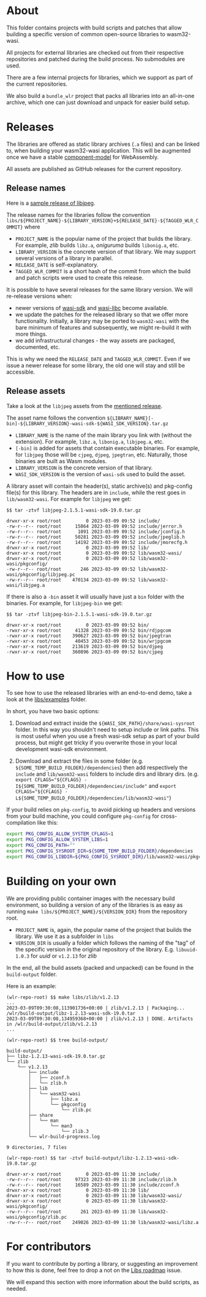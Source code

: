 # About

This folder contains projects with build scripts and patches that allow building a specific version of common open-source libraries to wasm32-wasi.

All projects for external libraries are checked out from their respective repositories and patched during the build process. No submodules are used.

There are a few internal projects for libraries, which we support as part of the current repositories.

We also build a `bundle_wlr` project that packs all libraries into an all-in-one archive, which one can just download and unpack for easier build setup.

# Releases

The libraries are offered as static library archives (`.a` files) and can be linked to, when building your wasm32-wasi application. This will be augmented once we have a stable [component-model](https://github.com/WebAssembly/component-model) for WebAssembly.

All assets are published as GitHub releases for the current repository.

## Release names

Here is a [sample release of libjpeg](https://github.com/vmware-labs/webassembly-language-runtimes/releases/tag/libs%2Flibjpeg%2F2.1.5.1%2B20230310-c46e363).

The release names for the libraries follow the convention `libs/${PROJECT_NAME}-${LIBRARY_VERSION}+${RELEASE_DATE}-${TAGGED_WLR_COMMIT}` where

 - `PROJECT_NAME` is the popular name of the project that builds the library. For example, *zlib* builds `libz.a`, *oniguruma* builds `libonig.a`, etc.
 - `LIBRARY_VERSION` is the concrete version of that library. We may support several versions of a library in parallel.
 - `RELEASE_DATE` is self-explanatory.
 - `TAGGED_WLR_COMMIT` is a short hash of the commit from which the build and patch scripts were used to create this release.

It is possible to have several releases for the same library version. We will re-release versions when:

 - newer versions of [wasi-sdk](https://github.com/WebAssembly/wasi-sdk) and [wasi-libc](https://github.com/WebAssembly/wasi-libc) become available.
 - we update the patches for the released library so that we offer more functionality. Initially, a library may be ported to `wasm32-wasi` with the bare minimum of features and subsequently, we might re-build it with more things.
 - we add infrastructural changes - the way assets are packaged, documented, etc.

This is why we need the `RELEASE_DATE` and `TAGGED_WLR_COMMIT`. Even if we issue a newer release for some library, the old one will stay and still be accessible.

## Release assets

Take a look at the `libjpeg` assets from the [mentioned release](https://github.com/vmware-labs/webassembly-language-runtimes/releases/tag/libs%2Flibjpeg%2F2.1.5.1%2B20230310-c46e363).

The asset name follows the convention `${LIBRARY_NAME}[-bin]-${LIBRARY_VERSION}-wasi-sdk-${WASI_SDK_VERSION}.tar.gz`

 - `LIBRARY_NAME` is the name of the main library you link with (without the extension). For example, `libz.a`, `libonig.a`, `libjpeg.a`, etc.
 - `[-bin]` is added for assets that contain executable binaries. For example, for `libjpeg` those will be `cjpeg`, `djpeg`, `jpegtran`, etc. Naturally, those binaries are built as Wasm modules.
 - `LIBRARY_VERSION` is the concrete version of that library.
 - `WASI_SDK_VERSION` is the version of `wasi-sdk` used to build the asset.

A library asset will contain the header(s), static archive(s) and pkg-config file(s) for this library. The headers are in `include`, while the rest goes in `lib/wasm32-wasi`. For example for `libjpeg` we get:

```shell-session
$$ tar -ztvf libjpeg-2.1.5.1-wasi-sdk-19.0.tar.gz

drwxr-xr-x root/root         0 2023-03-09 09:52 include/
-rw-r--r-- root/root     15864 2023-03-09 09:52 include/jerror.h
-rw-r--r-- root/root      1091 2023-03-09 09:52 include/jconfig.h
-rw-r--r-- root/root     50281 2023-03-09 09:52 include/jpeglib.h
-rw-r--r-- root/root     14192 2023-03-09 09:52 include/jmorecfg.h
drwxr-xr-x root/root         0 2023-03-09 09:52 lib/
drwxr-xr-x root/root         0 2023-03-09 09:52 lib/wasm32-wasi/
drwxr-xr-x root/root         0 2023-03-09 09:52 lib/wasm32-wasi/pkgconfig/
-rw-r--r-- root/root       246 2023-03-09 09:52 lib/wasm32-wasi/pkgconfig/libjpeg.pc
-rw-r--r-- root/root    470134 2023-03-09 09:52 lib/wasm32-wasi/libjpeg.a
```

If there is also a `-bin` asset it will usually have just a `bin` folder with the binaries. For example, for `libjpeg-bin` we get:

```shell-session
$$ tar -ztvf libjpeg-bin-2.1.5.1-wasi-sdk-19.0.tar.gz

drwxr-xr-x root/root         0 2023-03-09 09:52 bin/
-rwxr-xr-x root/root     41328 2023-03-09 09:52 bin/rdjpgcom
-rwxr-xr-x root/root    390627 2023-03-09 09:52 bin/jpegtran
-rwxr-xr-x root/root     40453 2023-03-09 09:52 bin/wrjpgcom
-rwxr-xr-x root/root    213619 2023-03-09 09:52 bin/djpeg
-rwxr-xr-x root/root    360896 2023-03-09 09:52 bin/cjpeg
```

# How to use

To see how to use the released libraries with an end-to-end demo, take a look at the [libs/examples](./examples/) folder.

In short, you have two basic options:

1. Download and extract inside the `${WASI_SDK_PATH}/share/wasi-sysroot` folder. In this way you shouldn't need to setup include or link paths. This is most useful when you use a fresh wasi-sdk setup as part of your build process, but might get tricky if you overwrite those in your local development wasi-sdk environment.

2. Download and extract the files in some folder (e.g. `${SOME_TEMP_BUILD_FOLDER}/dependencies`) then add respectively the `include` and `lib/wasm32-wasi` folders to include dirs and library dirs. (e.g. `export CFLAGS="${CFLAGS} -I${SOME_TEMP_BUILD_FOLDER}/dependencies/include"` and `export CFLAGS="${CFLAGS} -L${SOME_TEMP_BUILD_FOLDER}/dependencies/lib/wasm32-wasi"`)

If your build relies on `pkg-config`, to avoid picking up headers and versions from your build machine, you could configure `pkg-config` for cross-compilation like this:

```bash
export PKG_CONFIG_ALLOW_SYSTEM_CFLAGS=1
export PKG_CONFIG_ALLOW_SYSTEM_LIBS=1
export PKG_CONFIG_PATH=""
export PKG_CONFIG_SYSROOT_DIR=${SOME_TEMP_BUILD_FOLDER}/dependencies
export PKG_CONFIG_LIBDIR=${PKG_CONFIG_SYSROOT_DIR}/lib/wasm32-wasi/pkgconfig
```

# Building on your own

We are providing public container images with the necessary build environment, so building a version of any of the libraries is as easy as running `make libs/${PROJECT_NAME}/${VERSION_DIR}` from the repository root.

 - `PROJECT_NAME` is, again, the popular name of the project that builds the library. We use it as a subfolder in `libs`
 - `VERSION_DIR` is usually a folder which follows the naming of the "tag" of the specific version in the original repository of the library. E.g. `libuuid-1.0.3` for *uuid* or `v1.2.13` for *zlib*

In the end, all the build assets (packed and unpacked) can be found in the `build-output` folder.

Here is an example:

```shell-session
(wlr-repo-root) $$ make libs/zlib/v1.2.13
...
2023-03-09T09:30:08,113901736+00:00 | zlib/v1.2.13 | Packaging... /wlr/build-output/libz-1.2.13-wasi-sdk-19.0.tar
2023-03-09T09:30:08,134959368+00:00 | zlib/v1.2.13 | DONE. Artifacts in /wlr/build-output/zlib/v1.2.13
...

(wlr-repo-root) $$ tree build-output/

build-output/
├── libz-1.2.13-wasi-sdk-19.0.tar.gz
└── zlib
    └── v1.2.13
        ├── include
        │   ├── zconf.h
        │   └── zlib.h
        ├── lib
        │   └── wasm32-wasi
        │       ├── libz.a
        │       └── pkgconfig
        │           └── zlib.pc
        ├── share
        │   └── man
        │       └── man3
        │           └── zlib.3
        └── wlr-build-progress.log

9 directories, 7 files

(wlr-repo-root) $$ tar -ztvf build-output/libz-1.2.13-wasi-sdk-19.0.tar.gz

drwxr-xr-x root/root         0 2023-03-09 11:30 include/
-rw-r--r-- root/root     97323 2023-03-09 11:30 include/zlib.h
-rw-r--r-- root/root     16589 2023-03-09 11:30 include/zconf.h
drwxr-xr-x root/root         0 2023-03-09 11:30 lib/
drwxr-xr-x root/root         0 2023-03-09 11:30 lib/wasm32-wasi/
drwxr-xr-x root/root         0 2023-03-09 11:30 lib/wasm32-wasi/pkgconfig/
-rw-r--r-- root/root       261 2023-03-09 11:30 lib/wasm32-wasi/pkgconfig/zlib.pc
-rw-r--r-- root/root    249026 2023-03-09 11:30 lib/wasm32-wasi/libz.a
```

# For contributors

If you want to contribute by porting a library, or suggesting an improvement to how this is done, feel free to drop a not on the [Libs roadmap](https://github.com/vmware-labs/webassembly-language-runtimes/issues/78) issue.

We will expand this section with more information about the build scripts, as needed.
